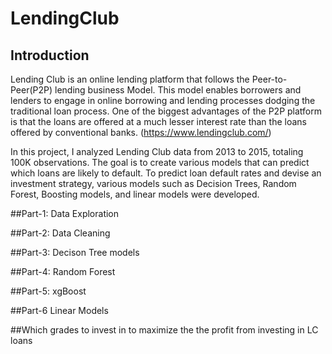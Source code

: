 # LendingClub

## Introduction

Lending Club is an online lending platform that follows the Peer-to-Peer(P2P) lending business
Model. This model enables borrowers and lenders to engage in online borrowing and lending
processes dodging the traditional loan process. One of the biggest advantages of the P2P platform
is that the loans are offered at a much lesser interest rate than the loans offered by conventional
banks. (https://www.lendingclub.com/)

In this project, I analyzed Lending Club data from 2013 to 2015, totaling 100K observations. The goal is to create various models that can predict which loans are likely to default. To predict loan default rates and devise an investment strategy, various models such as Decision Trees, Random Forest, Boosting models, and linear models were developed.

##Part-1: Data Exploration

##Part-2: Data Cleaning

##Part-3: Decison Tree models

##Part-4: Random Forest

##Part-5: xgBoost

##Part-6 Linear Models

##Which grades to invest in to maximize the the profit from investing in LC loans





